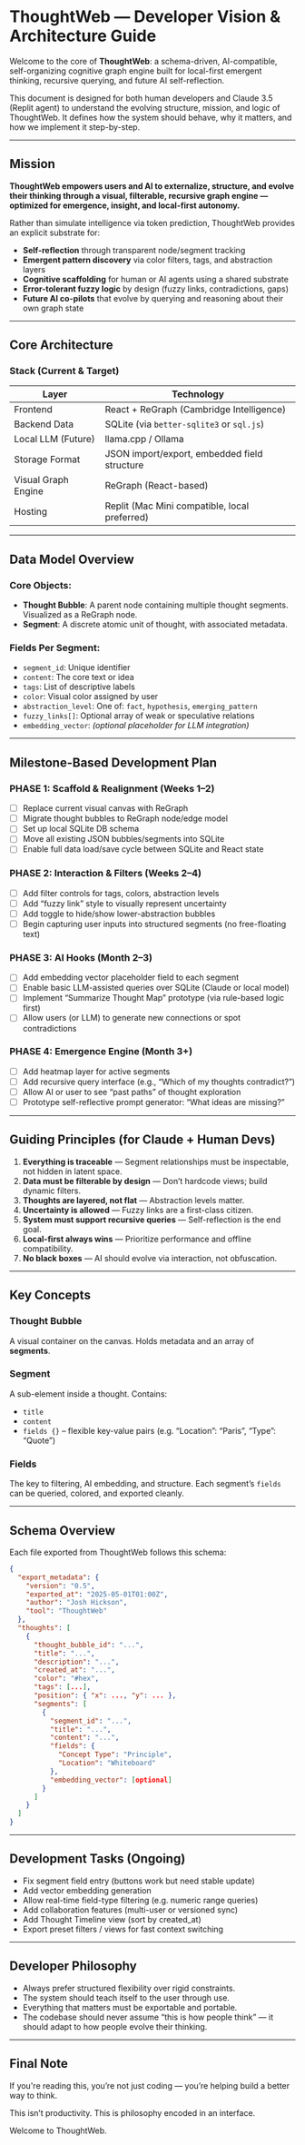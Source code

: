 # ThoughtWeb — Developer Vision & Architecture Guide

Welcome to the core of **ThoughtWeb**: a schema-driven, AI-compatible, self-organizing cognitive graph engine built for local-first emergent thinking, recursive querying, and future AI self-reflection.

This document is designed for both human developers and Claude 3.5 (Replit agent) to understand the evolving structure, mission, and logic of ThoughtWeb. It defines how the system should behave, why it matters, and how we implement it step-by-step.

---

## Mission

**ThoughtWeb empowers users and AI to externalize, structure, and evolve their thinking through a visual, filterable, recursive graph engine — optimized for emergence, insight, and local-first autonomy.**

Rather than simulate intelligence via token prediction, ThoughtWeb provides an explicit substrate for:

- **Self-reflection** through transparent node/segment tracking
- **Emergent pattern discovery** via color filters, tags, and abstraction layers
- **Cognitive scaffolding** for human or AI agents using a shared substrate
- **Error-tolerant fuzzy logic** by design (fuzzy links, contradictions, gaps)
- **Future AI co-pilots** that evolve by querying and reasoning about their own graph state

---

## Core Architecture

### Stack (Current & Target)

| Layer | Technology |
|-------|------------|
| Frontend | React + ReGraph (Cambridge Intelligence) |
| Backend Data | SQLite (via `better-sqlite3` or `sql.js`) |
| Local LLM (Future) | llama.cpp / Ollama |
| Storage Format | JSON import/export, embedded field structure |
| Visual Graph Engine | ReGraph (React-based) |
| Hosting | Replit (Mac Mini compatible, local preferred) |

---

## Data Model Overview

### Core Objects:
- **Thought Bubble**: A parent node containing multiple thought segments. Visualized as a ReGraph node.
- **Segment**: A discrete atomic unit of thought, with associated metadata.

### Fields Per Segment:
- `segment_id`: Unique identifier
- `content`: The core text or idea
- `tags`: List of descriptive labels
- `color`: Visual color assigned by user
- `abstraction_level`: One of: `fact`, `hypothesis`, `emerging_pattern`
- `fuzzy_links[]`: Optional array of weak or speculative relations
- `embedding_vector`: *(optional placeholder for LLM integration)*

---

## Milestone-Based Development Plan

### PHASE 1: Scaffold & Realignment (Weeks 1–2)
- [ ] Replace current visual canvas with ReGraph
- [ ] Migrate thought bubbles to ReGraph node/edge model
- [ ] Set up local SQLite DB schema
- [ ] Move all existing JSON bubbles/segments into SQLite
- [ ] Enable full data load/save cycle between SQLite and React state

### PHASE 2: Interaction & Filters (Weeks 2–4)
- [ ] Add filter controls for tags, colors, abstraction levels
- [ ] Add “fuzzy link” style to visually represent uncertainty
- [ ] Add toggle to hide/show lower-abstraction bubbles
- [ ] Begin capturing user inputs into structured segments (no free-floating text)

### PHASE 3: AI Hooks (Month 2–3)
- [ ] Add embedding vector placeholder field to each segment
- [ ] Enable basic LLM-assisted queries over SQLite (Claude or local model)
- [ ] Implement “Summarize Thought Map” prototype (via rule-based logic first)
- [ ] Allow users (or LLM) to generate new connections or spot contradictions

### PHASE 4: Emergence Engine (Month 3+)
- [ ] Add heatmap layer for active segments
- [ ] Add recursive query interface (e.g., “Which of my thoughts contradict?”)
- [ ] Allow AI or user to see “past paths” of thought exploration
- [ ] Prototype self-reflective prompt generator: “What ideas are missing?”

---

## Guiding Principles (for Claude + Human Devs)

1. **Everything is traceable** — Segment relationships must be inspectable, not hidden in latent space.
2. **Data must be filterable by design** — Don’t hardcode views; build dynamic filters.
3. **Thoughts are layered, not flat** — Abstraction levels matter.
4. **Uncertainty is allowed** — Fuzzy links are a first-class citizen.
5. **System must support recursive queries** — Self-reflection is the end goal.
6. **Local-first always wins** — Prioritize performance and offline compatibility.
7. **No black boxes** — AI should evolve via interaction, not obfuscation.

---

## Key Concepts

### Thought Bubble
A visual container on the canvas. Holds metadata and an array of **segments**.

### Segment
A sub-element inside a thought. Contains:
- `title`
- `content`
- `fields {}` – flexible key-value pairs (e.g. “Location”: “Paris”, “Type”: “Quote”)

### Fields
The key to filtering, AI embedding, and structure. Each segment’s `fields` can be queried, colored, and exported cleanly.

---

## Schema Overview

Each file exported from ThoughtWeb follows this schema:

```json
{
  "export_metadata": {
    "version": "0.5",
    "exported_at": "2025-05-01T01:00Z",
    "author": "Josh Hickson",
    "tool": "ThoughtWeb"
  },
  "thoughts": [
    {
      "thought_bubble_id": "...",
      "title": "...",
      "description": "...",
      "created_at": "...",
      "color": "#hex",
      "tags": [...],
      "position": { "x": ..., "y": ... },
      "segments": [
        {
          "segment_id": "...",
          "title": "...",
          "content": "...",
          "fields": {
            "Concept Type": "Principle",
            "Location": "Whiteboard"
          },
          "embedding_vector": [optional]
        }
      ]
    }
  ]
}
```

---

## Development Tasks (Ongoing)

- Fix segment field entry (buttons work but need stable update)
- Add vector embedding generation
- Allow real-time field-type filtering (e.g. numeric range queries)
- Add collaboration features (multi-user or versioned sync)
- Add Thought Timeline view (sort by created_at)
- Export preset filters / views for fast context switching

---

## Developer Philosophy

- Always prefer structured flexibility over rigid constraints.
- The system should teach itself to the user through use.
- Everything that matters must be exportable and portable.
- The codebase should never assume “this is how people think” — it should adapt to how people evolve their thinking.

---

## Final Note

If you're reading this, you’re not just coding — you’re helping build a better way to think.

This isn’t productivity.
This is philosophy encoded in an interface.

Welcome to ThoughtWeb.
